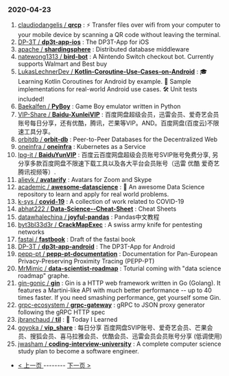 ### 2020-04-23 
1. [
        claudiodangelis /
**qrcp**](https://github.com/claudiodangelis/qrcp) : ⚡ Transfer files over wifi from your computer to your mobile device by scanning a QR code without leaving the terminal.
1. [
        DP-3T /
**dp3t-app-ios**](https://github.com/DP-3T/dp3t-app-ios) : The DP3T-App for iOS
1. [
        apache /
**shardingsphere**](https://github.com/apache/shardingsphere) : Distributed database middleware
1. [
        natewong1313 /
**bird-bot**](https://github.com/natewong1313/bird-bot) : A Nintendo Switch checkout bot. Currently supports Walmart and Best buy
1. [
        LukasLechnerDev /
**Kotlin-Coroutine-Use-Cases-on-Android**](https://github.com/LukasLechnerDev/Kotlin-Coroutine-Use-Cases-on-Android) : 🎓 Learning Kotlin Coroutines for Android by example. 🚀 Sample implementations for real-world Android use cases. 🛠 Unit tests included!
1. [
        Baekalfen /
**PyBoy**](https://github.com/Baekalfen/PyBoy) : Game Boy emulator written in Python
1. [
        VIP-Share /
**Baidu-XunleiVIP**](https://github.com/VIP-Share/Baidu-XunleiVIP) : 百度网盘超级会员，迅雷会员、爱奇艺会员账号每日分享，还有优酷，腾讯，芒果等VIP。AND。百度网盘(百度云)不限速工具分享。
1. [
        orbitdb /
**orbit-db**](https://github.com/orbitdb/orbit-db) : Peer-to-Peer Databases for the Decentralized Web
1. [
        oneinfra /
**oneinfra**](https://github.com/oneinfra/oneinfra) : Kubernetes as a Service
1. [
        lpg-it /
**BaiduYunVIP**](https://github.com/lpg-it/BaiduYunVIP) : 百度云百度网盘超级会员账号SVIP账号免费分享, 另分享多款百度网盘不限速下载工具以及各大平台会员账号（迅雷 优酷 爱奇艺 腾讯视频等）.
1. [
        alievk /
**avatarify**](https://github.com/alievk/avatarify) : Avatars for Zoom and Skype
1. [
        academic /
**awesome-datascience**](https://github.com/academic/awesome-datascience) : 📝 An awesome Data Science repository to learn and apply for real world problems.
1. [
        k-sys /
**covid-19**](https://github.com/k-sys/covid-19) : A collection of work related to COVID-19
1. [
        abhat222 /
**Data-Science--Cheat-Sheet**](https://github.com/abhat222/Data-Science--Cheat-Sheet) : Cheat Sheets
1. [
        datawhalechina /
**joyful-pandas**](https://github.com/datawhalechina/joyful-pandas) : Pandas中文教程
1. [
        byt3bl33d3r /
**CrackMapExec**](https://github.com/byt3bl33d3r/CrackMapExec) : A swiss army knife for pentesting networks
1. [
        fastai /
**fastbook**](https://github.com/fastai/fastbook) : Draft of the fastai book
1. [
        DP-3T /
**dp3t-app-android**](https://github.com/DP-3T/dp3t-app-android) : The DP3T-App for Android
1. [
        pepp-pt /
**pepp-pt-documentation**](https://github.com/pepp-pt/pepp-pt-documentation) : Documentation for Pan-European Privacy-Preserving Proximity Tracing (PEPP-PT)
1. [
        MrMimic /
**data-scientist-roadmap**](https://github.com/MrMimic/data-scientist-roadmap) : Toturial coming with "data science roadmap" graphe.
1. [
        gin-gonic /
**gin**](https://github.com/gin-gonic/gin) : Gin is a HTTP web framework written in Go (Golang). It features a Martini-like API with much better performance -- up to 40 times faster. If you need smashing performance, get yourself some Gin.
1. [
        grpc-ecosystem /
**grpc-gateway**](https://github.com/grpc-ecosystem/grpc-gateway) : gRPC to JSON proxy generator following the gRPC HTTP spec
1. [
        jbranchaud /
**til**](https://github.com/jbranchaud/til) : 📝 Today I Learned
1. [
        goyoka /
**vip_share**](https://github.com/goyoka/vip_share) : 每日分享 百度网盘SVIP账号、爱奇艺会员、芒果会员、搜狐会员、喜马拉雅会员、优酷会员、迅雷会员会员账号分享 (低调使用)
1. [
        jwasham /
**coding-interview-university**](https://github.com/jwasham/coding-interview-university) : A complete computer science study plan to become a software engineer. 

- [ < 上一页 ](https://github.com/able8/github-trending-daily-record/blob/master/2020-04-22.md) -------- [ 下一页 > ](https://github.com/able8/github-trending-daily-record/blob/master/2020-04-24.md)